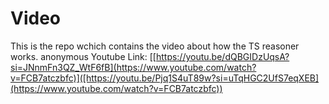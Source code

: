 # Video
This is the repo wchich contains the video about how the TS reasoner works. anonymous Youtube Link: [[https://youtu.be/dQBGIDzUqsA?si=JNnmFn3QZ_WtF6fB](https://www.youtube.com/watch?v=FCB7atczbfc)]([https://youtu.be/Pjq1S4uT89w?si=uTqHGC2UfS7eqXEB](https://www.youtube.com/watch?v=FCB7atczbfc))

